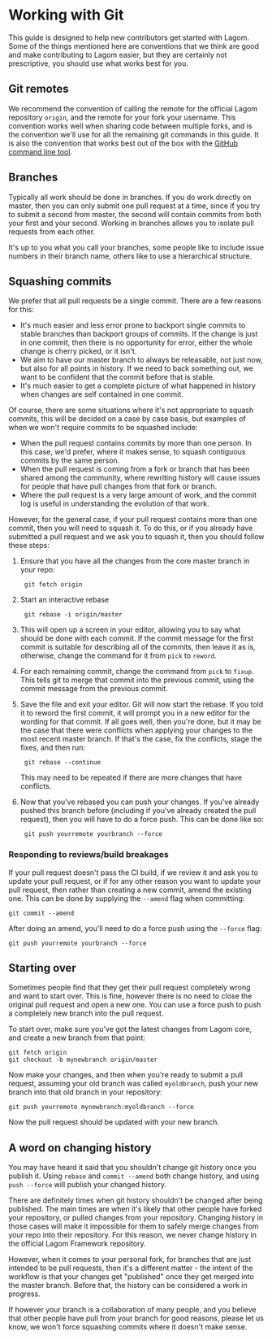 <!--- Copyright (C) 2016-2018 Lightbend Inc. <https://www.lightbend.com> -->
# Working with Git

This guide is designed to help new contributors get started with Lagom.  Some of the things mentioned here are conventions that we think are good and make contributing to Lagom easier, but they are certainly not prescriptive, you should use what works best for you.

## Git remotes

We recommend the convention of calling the remote for the official Lagom repository `origin`, and the remote for your fork your username.  This convention works well when sharing code between multiple forks, and is the convention we'll use for all the remaining git commands in this guide.  It is also the convention that works best out of the box with the [GitHub command line tool](https://github.com/github/hub).

## Branches

Typically all work should be done in branches.  If you do work directly on master, then you can only submit one pull request at a time, since if you try to submit a second from master, the second will contain commits from both your first and your second.  Working in branches allows you to isolate pull requests from each other.

It's up to you what you call your branches, some people like to include issue numbers in their branch name, others like to use a hierarchical structure.

## Squashing commits

We prefer that all pull requests be a single commit.  There are a few reasons for this:

* It's much easier and less error prone to backport single commits to stable branches than backport groups of commits.  If the change is just in one commit, then there is no opportunity for error, either the whole change is cherry picked, or it isn't.
* We aim to have our master branch to always be releasable, not just now, but also for all points in history.  If we need to back something out, we want to be confident that the commit before that is stable.
* It's much easier to get a complete picture of what happened in history when changes are self contained in one commit.

Of course, there are some situations where it's not appropriate to squash commits, this will be decided on a case by case basis, but examples of when we won't require commits to be squashed include:

* When the pull request contains commits by more than one person.  In this case, we'd prefer, where it makes sense, to squash contiguous commits by the same person.
* When the pull request is coming from a fork or branch that has been shared among the community, where rewriting history will cause issues for people that have pull changes from that fork or branch.
* Where the pull request is a very large amount of work, and the commit log is useful in understanding the evolution of that work.

However, for the general case, if your pull request contains more than one commit, then you will need to squash it.  To do this, or if you already have submitted a pull request and we ask you to squash it, then you should follow these steps:

1. Ensure that you have all the changes from the core master branch in your repo:

        git fetch origin

2. Start an interactive rebase

        git rebase -i origin/master

3. This will open up a screen in your editor, allowing you to say what should be done with each commit.  If the commit message for the first commit is suitable for describing all of the commits, then leave it as is, otherwise, change the command for it from `pick` to `reword`.
4. For each remaining commit, change the command from `pick` to `fixup`.  This tells git to merge that commit into the previous commit, using the commit message from the previous commit.
5. Save the file and exit your editor.  Git will now start the rebase.  If you told it to reword the first commit, it will prompt you in a new editor for the wording for that commit.  If all goes well, then you're done, but it may be the case that there were conflicts when applying your changes to the most recent master branch.  If that's the case, fix the conflicts, stage the fixes, and then run:

        git rebase --continue

    This may need to be repeated if there are more changes that have conflicts.
6. Now that you've rebased you can push your changes.  If you've already pushed this branch before (including if you've already created the pull request), then you will have to do a force push.  This can be done like so:

        git push yourremote yourbranch --force

### Responding to reviews/build breakages

If your pull request doesn't pass the CI build, if we review it and ask you to update your pull request, or if for any other reason you want to update your pull request, then rather than creating a new commit, amend the existing one.  This can be done by supplying the `--amend` flag when committing:

    git commit --amend

After doing an amend, you'll need to do a force push using the `--force` flag:

    git push yourremote yourbranch --force

## Starting over

Sometimes people find that they get their pull request completely wrong and want to start over.  This is fine, however there is no need to close the original pull request and open a new one.  You can use a force push to push a completely new branch into the pull request.

To start over, make sure you've got the latest changes from Lagom core, and create a new branch from that point:

    git fetch origin
    git checkout -b mynewbranch origin/master

Now make your changes, and then when you're ready to submit a pull request, assuming your old branch was called `myoldbranch`, push your new branch into that old branch in your repository:

    git push yourremote mynewbranch:myoldbranch --force

Now the pull request should be updated with your new branch.

## A word on changing history

You may have heard it said that you shouldn't change git history once you publish it.  Using `rebase` and `commit --amend` both change history, and using `push --force` will publish your changed history.

There are definitely times when git history shouldn't be changed after being published.  The main times are when it's likely that other people have forked your repository, or pulled changes from your repository.  Changing history in those cases will make it impossible for them to safely merge changes from your repo into their repository.  For this reason, we never change history in the official Lagom Framework repository.

However, when it comes to your personal fork, for branches that are just intended to be pull requests, then it's a different matter - the intent of the workflow is that your changes get "published" once they get merged into the master branch.  Before that, the history can be considered a work in progress.

If however your branch is a collaboration of many people, and you believe that other people have pull from your branch for good reasons, please let us know, we won't force squashing commits where it doesn't make sense.

